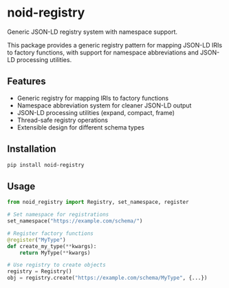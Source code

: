 # noid-registry

Generic JSON-LD registry system with namespace support.

This package provides a generic registry pattern for mapping JSON-LD IRIs to factory functions, with support for namespace abbreviations and JSON-LD processing utilities.

## Features

- Generic registry for mapping IRIs to factory functions
- Namespace abbreviation system for cleaner JSON-LD output
- JSON-LD processing utilities (expand, compact, frame)
- Thread-safe registry operations
- Extensible design for different schema types

## Installation

```bash
pip install noid-registry
```

## Usage

```python
from noid_registry import Registry, set_namespace, register

# Set namespace for registrations
set_namespace("https://example.com/schema/")

# Register factory functions
@register("MyType")
def create_my_type(**kwargs):
    return MyType(**kwargs)

# Use registry to create objects
registry = Registry()
obj = registry.create("https://example.com/schema/MyType", {...})
```
